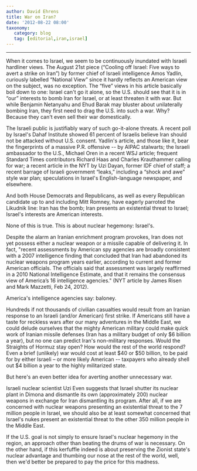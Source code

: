 ```yaml
---
author: David Ehrens
title: War on Iran?
date: '2012-08-22 08:00'
taxonomy:
   category: blog
   tag: [editorial,iran,israel]
---
```

---

When it comes to Israel, we seem to be continuously inundated with Israeli hardliner views. The August 21st piece (“Cooling off Israel: Five ways to avert a strike on Iran”) by former chief of Israeli intelligence Amos Yadlin, curiously labelled “National View” since it hardly reflects an American view on the subject, was no exception. The “five” views in his article basically boil down to one: Israel can't go it alone, so the U.S. should see that it is in “our” interests to bomb Iran for Israel, or at least threaten it with war. But while Benjamin Netanyahu and Ehud Barak may bluster about unilaterally bombing Iran, they first need to drag the U.S. into such a war. Why? Because they can't even sell their war domestically.

The Israeli public is justifiably wary of such go-it-alone threats. A recent poll by Israel's Dahaf Institute showed 61 percent of Israelis believe Iran should not be attacked without U.S. consent. Yadlin's article, and those like it, bear the fingerprints of a massive P.R. offensive -- by AIPAC stalwarts; the Israeli ambassador to the U.S., Michael Oren in a recent WSJ article; frequent Standard Times contributors Richard Haas and Charles Krauthammer calling for war; a recent article in the NYT by Uzi Dayan, former IDF chief of staff; a recent barrage of Israeli government “leaks,” including a “shock and awe” style war plan; speculations in Israel's English-language newspaper, and elsewhere.

And both House Democrats and Republicans, as well as every Republican candidate up to and including Mitt Romney, have eagerly parroted the Likudnik line: Iran has the bomb; Iran presents an existential threat to Israel; Israel's interests are American interests.

None of this is true. This is about nuclear hegemony: Israel's.

Despite the alarm an Iranian enrichment program provokes, Iran does not yet possess either a nuclear weapon or a missile capable of delivering it. In fact, "recent assessments by American spy agencies are broadly consistent with a 2007 intelligence finding that concluded that Iran had abandoned its nuclear weapons program years earlier, according to current and former American officials. The officials said that assessment was largely reaffirmed in a 2010 National Intelligence Estimate, and that it remains the consensus view of America’s 16 intelligence agencies." (NYT article by James Risen and Mark Mazzetti, Feb 24, 2012).

America's intelligence agencies say: baloney.

Hundreds if not thousands of civilian casualties would result from an Iranian response to an Israeli (and/or American) first strike. If Americans still have a taste for reckless wars after our many adventures in the Middle East, we could delude ourselves that the mighty American military could make quick work of Iranian missile defenses (Iran has a military budget of only \$6 billion a year), but no one can predict Iran's non-military responses. Would the Straights of Hormuz stay open? How would the rest of the world respond? Even a brief (unlikely) war would cost at least \$40 or \$50 billion, to be paid for by either Israeli – or more likely American -- taxpayers who already shell out \$4 billion a year to the highly militarized state.

But here's an even better idea for averting another unnecessary war.

Israeli nuclear scientist Uzi Even suggests that Israel shutter its nuclear plant in Dimona and dismantle its own (approximately 200) nuclear weapons in exchange for Iran dismantling its program. After all, if we are concerned with nuclear weapons presenting an existential threat to the 7 million people in Israel, we should also be at least somewhat concerned that Israel's nukes present an existential threat to the other 350 million people in the Middle East.

If the U.S. goal is not simply to ensure Israel's nuclear hegemony in the region, an approach other than beating the drums of war is necessary. On the other hand, if this kerfuffle indeed is about preserving the Zionist state's nuclear advantage and thumbing our nose at the rest of the world, well, then we'd better be prepared to pay the price for this madness.
